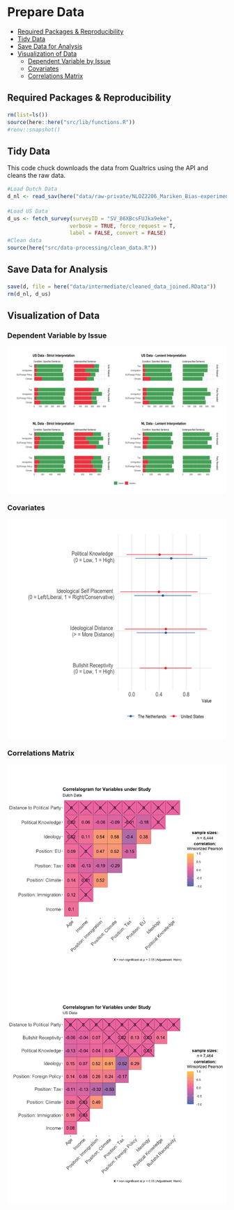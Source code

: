 Prepare Data
================

- [Required Packages &
  Reproducibility](#required-packages--reproducibility)
- [Tidy Data](#tidy-data)
- [Save Data for Analysis](#save-data-for-analysis)
- [Visualization of Data](#visualization-of-data)
  - [Dependent Variable by Issue](#dependent-variable-by-issue)
  - [Covariates](#covariates)
  - [Correlations Matrix](#correlations-matrix)

## Required Packages & Reproducibility

``` r
rm(list=ls())
source(here::here("src/lib/functions.R"))
#renv::snapshot()
```

## Tidy Data

This code chuck downloads the data from Qualtrics using the API and
cleans the raw data.

``` r
#Load Dutch Data
d_nl <- read_sav(here("data/raw-private/NLOZ2206_Mariken_Bias-experiment.sav"))

#Load US Data
d_us <- fetch_survey(surveyID = "SV_86XBcsFUJka9eke", 
                    verbose = TRUE, force_request = T,
                    label = FALSE, convert = FALSE)
#Clean data
source(here("src/data-processing/clean_data.R"))
```

## Save Data for Analysis

``` r
save(d, file = here("data/intermediate/cleaned_data_joined.RData"))
rm(d_nl, d_us)
```

## Visualization of Data

### Dependent Variable by Issue

<img src="../../report/figures/Dependent Variable-1.png" style="display: block; margin: auto;" />

### Covariates

<img src="../../report/figures/Independent Variables-1.png" style="display: block; margin: auto;" />

### Correlations Matrix

<img src="../../report/figures/Correlations Matrix-1.png" style="display: block; margin: auto;" /><img src="../../report/figures/Correlations Matrix-2.png" style="display: block; margin: auto;" />
